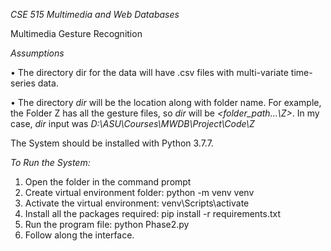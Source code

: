 *CSE 515 Multimedia and Web Databases*

Multimedia Gesture Recognition


*Assumptions*

•	The directory dir for the data will have .csv files with multi-variate time-series data.

•	 The directory *dir* will be the location along with folder name. For example, the Folder Z has all the gesture files, 
so *dir* will be *<folder_path…\Z>*. In my case, *dir* input was *D:\ASU\Courses\MWDB\Project\Code\Z*


The System should be installed with Python 3.7.7.

*To Run the System:*
1.	Open the folder in the command prompt
2.	Create virtual environment folder: python -m venv venv
3.	Activate the virtual environment: venv\Scripts\activate
4.	Install all the packages required: pip install -r requirements.txt
5.	Run the program file: python Phase2.py
6.	Follow along the interface. 
